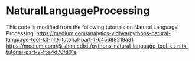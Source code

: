 # NaturalLanguageProcessing
This code is modified from the following tutorials on Natural Language Processing:  https://medium.com/analytics-vidhya/pythons-natural-language-tool-kit-nltk-tutorial-part-1-645688219a91 https://medium.com/@ishan.cdixit/pythons-natural-language-tool-kit-nltk-tutorial-part-2-f5a4d70fd01e
